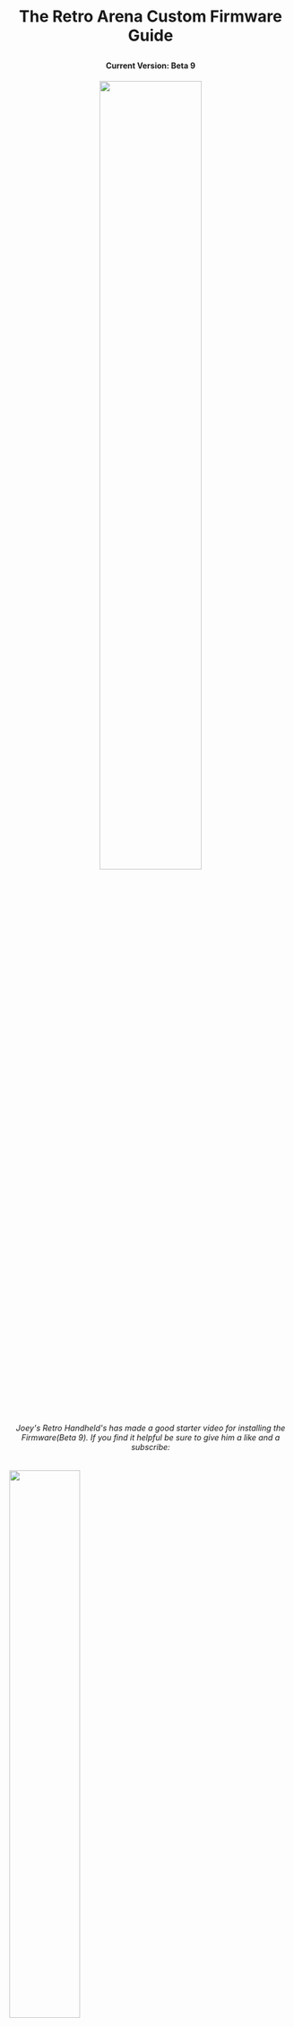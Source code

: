 # <p align=center>The Retro Arena Custom Firmware Guide</p>
#### **<p align=center>Current Version: Beta 9</p>**
<p align=center><img src=https://i.imgur.com/lTJdQyN.jpg width=60%></p>

<br>

###### *<p align=center>Joey's Retro Handheld's has made a good starter video for installing the Firmware(Beta 9). If you find it helpful be sure to give him a like and a subscribe:</p>*


 [<img src=https://img.youtube.com/vi/dTAqpZinv2M/0.jpg width=50%>](https://www.youtube.com/watch?v=dTAqpZinv2M)

<br>
<br>

## <p align=center>Known Issues:</p>

- *The colors on some systems are inverted (i.e. Dreamcast, Naomi and Atomiswave)*
- *Attempting to manually scrape in the Edit Metadata section of a Rom causes EmulationStation to crash*
- 
<br>
<br>

## <p align=center>FAQ & Troubleshooting:</p>

### 1. Scraper tells me to "Refresh update games lists to apply changes" but how do update the game list?

###### ***Press the Start Button in the Main Menu, go to Quit at the bottom and select to Restart Emulation Station to update your Game Lists. In some cases your games may fail to show the correct images until you Restart System instead.***

### 2. What software should I use to flash my Micro SD Card?

###### ***Rufus has been found to be the most reliable by the community: https://rufus.ie***

### 3. What format should my Micro SD Cards be in?

###### ***Your TF1/SD1 card will have the correct formatting applied when you flash the image with Rufus. Your TF2/SD2 card may be formatted ExFat or NTFS but it is recommended to use NTFS.***

### 2. How do I connect to WiFi?

###### ***Go to the Retroarch folder in the Main Menu and open Retroarch. Go to Settings -> Wi-Fi -> Connect to Network.***

### 3. My Networks are missing in the Retroarch Wi-Fi -> Connect to Network Menu. How do I make them appear?

###### ***If Retroarch Scans for Networks and does not find your Network you will need to back out with the B button twice and Quit Retroarch. In the Main Menu go to Options -> Advanced -> WIFION(Options -> WIFION if you have folders hidden) and your system will reboot. Once you go back to Connect to Network in Retroarch your Networks should now appear.***

### 4. How do I update the software?

###### ***Once you are connected to Wifi you can go into Options -> Arcupdate to open the OTA Update Software. By default it will have "Updating to the latest Version" highlighted and you will only need to press the A button to confirm. Once the update has completed and you are back at the Main Menu go to Options -> Fix Permissions. After the Fix Permissions script sends you back to the Main Menu press the Start Button and go down the menu to Quit -> Restart.***

### 5. How do I change my Theme?

###### ***Go to Options -> Misc -> Thememaster(Options -> Thememaster if you have folders hidden) to download new Themes(Warning: a few themes are not compatible and will be partially broken or will be completely missing text - will note at a later time).***

### 6. How do I open the menu while playing a game?

###### ***By default this is set to L2 + R2 for Retroarch based emulators. For Yaba Sanshiro Standalone(Sega Saturn) you can use the Select Button.***

### 7. How do I exit a game?

###### ***By default this is set to F(Function Key on the top of the device) twice.***

### 8. Why do I not see the C and Z buttons in the Retroarch controller configuration?

###### ***Within Retroarch the setting for Z will be the L3 button and C will be the R3 button.***

### 9. How do I use SSH for file transfers over WiFi?

###### ***Default login and password is:<br> Login: ark<br> Password: ark***

###### ***If your SSH client (for example Filezilla [recommended] ) asks you for a port, introduce "22". Now you can browse through the complete file system and transfer files at will. Backup your files before doing any changes this way, highly recommended, almost obligatory if you ask me. - (Credit to Foxtochop)***

### 10. My power button doesn't put the ARC into Sleep Mode and/or my Volume Buttons aren't working. What should I do?

###### ***Go to the Main Menu, select Options -> Fix Permissions. After the Fix Permissions script sends you back to the Main Menu press the Start Button and go down the menu to Quit -> Restart.***


<br>
<br>
<br>

*<p align=center> Much thanks to TechToyTinker for bringing this cfw to the fans of the RG ARC. You can find his YouTube Tutorials here:<br> https://www.youtube.com/@TechToyTinkerCompany </p>*

<br>
